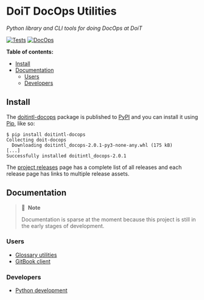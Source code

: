 # DoiT DocOps Utilities

_Python library and CLI tools for doing DocOps at DoiT_

[![Tests][action-packaging-img]][action-packaging] [![DocOps][action-docops-img]][action-docops]

**Table of contents:**

- [Install](#install)
- [Documentation](#documentation)
  - [Users](#users)
  - [Developers](#developers)

## Install

The [doitintl-docops][pypi-project] package is published to [PyPI][pypi] and you can install it using [Pip][pip], like so:

<!-- cspell:disable -->
```console
$ pip install doitintl-docops
Collecting doit-docops
  Downloading doitintl_docops-2.0.1-py3-none-any.whl (175 kB)
[...]
Successfully installed doitintl_docops-2.0.1
```
<!-- cspell:emable -->

The [project releases][releases] page has a complete list of all releases and each release page has links to multiple release assets.

## Documentation

> 📝&nbsp;&nbsp;**Note**
>
> Documentation is sparse at the moment because this project is still in the early stages of development.

### Users

- [Glossary utilities][user-gloss]
- [GitBook client][user-gitbook]

### Developers

- [Python development][dev-python]

[action-docops-img]: https://github.com/doitintl/docops-utils/actions/workflows/docops.yaml/badge.svg
[action-docops]: https://github.com/doitintl/docops-utils/actions/workflows/docops.yaml
[action-packaging-img]: https://github.com/doitintl/docops-utils/actions/workflows/packaging.yaml/badge.svg
[action-packaging]: https://github.com/doitintl/docops-utils/actions/workflows/packaging.yaml
[dev-python]: https://github.com/doitintl/docops-python/blob/main/docs/dev/python.md
[pip]: https://pip.pypa.io/en/stable/
[pypi-project]: https://pypi.org/project/doitintl-docops
[pypi]: https://pypi.org/
[releases]: https://github.com/doitintl/docops-python/releases
[user-gitbook]: https://github.com/doitintl/docops-python/blob/main/docs/user/gitbook.md
[user-gloss]: https://github.com/doitintl/docops-python/blob/main/docs/user/gloss.md
